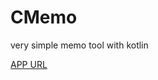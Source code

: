 # CMemo
very simple memo tool with kotlin

[APP URL](https://play.google.com/store/apps/details?id=crepix.java_conf.gr.jp.cmemo)
